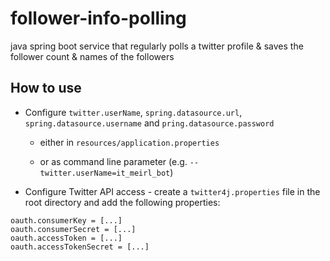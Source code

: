# follower-info-polling
java spring boot service that regularly polls a twitter profile &amp; saves the follower count & names of the followers

## How to use

- Configure ```twitter.userName```, ```spring.datasource.url```, ```spring.datasource.username``` and ```pring.datasource.password```

  - either in ```resources/application.properties``` 
  
  - or as command line parameter (e.g. ```--twitter.userName=it_meirl_bot```)

- Configure Twitter API access - create a ```twitter4j.properties``` file in the root directory and add the following properties:
```
oauth.consumerKey = [...]
oauth.consumerSecret = [...]
oauth.accessToken = [...]
oauth.accessTokenSecret = [...]
```
